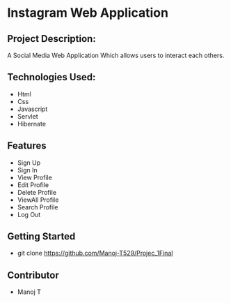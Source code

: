 # Instagram Web Application

## Project Description:				
	
A Social Media Web Application Which allows users to interact each others.
		
## Technologies Used:
	
* Html
* Css
* Javascript
* Servlet
* Hibernate
		
## Features
	
* Sign Up
* Sign In
* View Profile
* Edit Profile
* Delete Profile
* ViewAll Profile
* Search Profile
* Log Out
		
## Getting Started

* git clone https://github.com/Manoj-T529/Projec_1Final
	
## Contributor
		
* Manoj T

